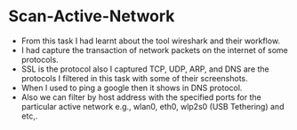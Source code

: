 # Scan-Active-Network

 * From this task I had learnt about the tool wireshark and their workflow.
 * I had capture the transaction of network packets on the internet of some protocols.
 * SSL is the protocol also I captured TCP, UDP, ARP, and DNS are the protocols I filtered in this task with some of their screenshots.
 * When I used to ping a google then it shows in DNS protocol.
 * Also we can filter by host address with the specified ports for the particular active network e.g., wlan0, eth0, wlp2s0 (USB Tethering) and etc,.
